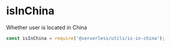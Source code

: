# isInChina

Whether user is located in China

```javascript
const isInChina = require('@serverless/utils/is-in-china');
```

